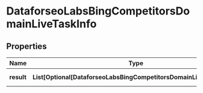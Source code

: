 # DataforseoLabsBingCompetitorsDomainLiveTaskInfo


## Properties

| Name | Type | Description | Notes |
|------------ | ------------- | ------------- | -------------|
**result** | **List[Optional[DataforseoLabsBingCompetitorsDomainLiveResultInfo]]** | array of results |[optional]|